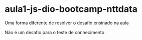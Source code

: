 # aula1-js-dio-bootcamp-nttdata
Uma forma diferente de resolver o desafio ensinado na aula

Não é um desafio para o teste de conhecimento
